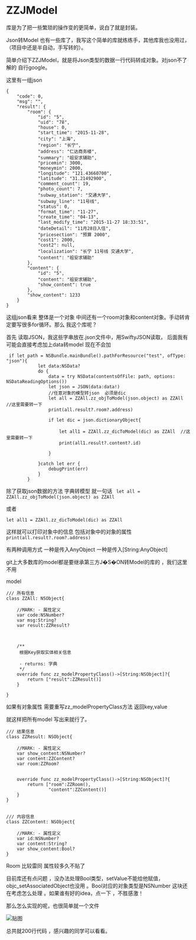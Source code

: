 # ZZJModel


库是为了把一些繁琐的操作变的更简单，说白了就是封装。

Json转Model 也有一些库了，我写这个简单的库就练练手，其他库我也没用过，（项目中还是半自动，手写转的）。

简单介绍下ZZJModel，就是将Json类型的数据一行代码转成对象。对json不了解的 自行google。

这里有一组json
```
{
    "code": 0,
    "msg": "",
    "result": {
        "room": {
            "id": "5",
            "uid": "78",
            "house": 0,
            "start_time": "2015-11-28",
            "city": "上海",
            "region": "长宁",
            "address": "仁达商务楼",
            "summary": "祖安求辅助",
            "pricemin": 3000,
            "moneymin": 2000,
            "longitude": "121.43660700",
            "latitude": "31.21492900",
            "comment_count": 19,
            "photo_count": 7,
            "subway_station": "交通大学",
            "subway_line": "11号线",
            "status": 0,
            "format_time": "11-27",
            "create_time": "04-13",
            "last_modify_time": "2015-11-27 18:33:51",
            "dateDetail": "11月28日入住",
            "pricesection": "预算 2000",
            "cost1": 2000,
            "cost2": null,
            "localization": "长宁 11号线 交通大学",
            "content": "祖安求辅助"
        },
        "content": {
            "id": "5",
            "content": "祖安求辅助",
            "show_content": true
        },
        "show_content": 1233
    }
}
```

这组json看来 整体是一个对象 中间还有一个room对象和content对象。手动转肯定要写很多for循环。那么 我这个库呢？

首先 读取JSON，我这些字串放在.json文件中，用SwiftyJSON读取， 后面我有可能会直接考虑加上data转model 现在不会加

```
 if let path = NSBundle.mainBundle().pathForResource("test", ofType: "json"){
            let data:NSData?
            do {
                data = try NSData(contentsOfFile: path, options: NSDataReadingOptions())
                let json = JSON(data:data!)
                //任意对象的模型转json  必须是dic
                let all = ZZAll.zz_objToModel(json.object) as ZZAll  //这里需要转一下
                print(all.result?.room?.address)    
                
                if let dic = json.dictionaryObject{
                    
                    let all1 = ZZAll.zz_dicToModel(dic) as ZZAll  //这里需要转一下
                    print(all1.result?.content?.id)

                }
                
            }catch let err {
                debugPrint(err)
            }
        }
```

除了获取json数据的方法 字典转模型 就一句话 
` let all = ZZAll.zz_objToModel(json.object) as ZZAll `

或者 

`let all1 = ZZAll.zz_dicToModel(dic) as ZZAll`

这样就可以打印对象中的信息 包括对象中的对象的属性
` print(all.result?.room?.address) `

有两种调用方式  一种是传入AnyObject 一种是传入[String:AnyObject] 

git上大多数库的model都是要继承第三方J�S�ON转Model的库的 ，我们这里 不用 

model
```
/// 所有信息
class ZZAll: NSObject{
    
    //MARK: - 属性定义
    var code:NSNumber?
    var msg:String?
    var result:ZZResult?
    

    
    /**
     根据Key获取实体相关信息
     
     - returns: 字典
     */
    override func zz_modelPropertyClass()->[String:NSObject]?{
        return ["result":ZZResult()]
    }
    
}
```

如果有对象属性 需要重写zz_modelPropertyClass方法 返回key,value


就这样把所有model 写出来就行了。

```
/// 结果信息
class ZZResult: NSObject{
    
    //MARK: - 属性定义
    var show_content:NSNumber?
    var content:ZZContent?
    var room:ZZRoom?
    

    override func zz_modelPropertyClass()->[String:NSObject]?{
        return ["room":ZZRoom(),
                "content":ZZContent()]
    }
}
```

```

/// 内容信息
class ZZContent: NSObject{
    
    //MARK: - 属性定义
    var id:NSNumber?
    var content:String?
    var show_content:Bool?    
}
```

Room 比较雷同 属性较多久不贴了 

目前库还有点问题 ，没办法处理Bool类型，setValue不能给他赋值，objc_setAssociatedObject也没用 。Bool对应的对象类型是NSNumber 这块还在考虑怎么处理 。如果谁有好的idea，点一下 ，不胜感激！

那么怎么实现的呢，也很简单就一个文件

![贴图](http://upload-images.jianshu.io/upload_images/954071-39bffda53ded58c5.png?imageMogr2/auto-orient/strip%7CimageView2/2/w/1240)

总共就200行代码 ，感兴趣的同学可以看看。
